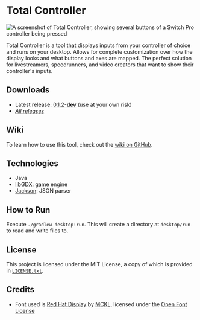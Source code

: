 # Total Controller

![A screenshot of Total Controller, showing several buttons of a Switch Pro controller being pressed
](https://i.imgur.com/gHXWit7.png)

Total Controller is a tool that displays inputs from your controller of choice and runs on your desktop. Allows for
complete customization over how the display looks and what buttons and axes are mapped. The perfect solution for
livestreamers, speedrunners, and video creators that want to show their controller's inputs.

## Downloads

- Latest release: [0.1.2-**dev**](https://github.com/whizvox/Total-Controller/releases/tag/v0.1.2-dev) (use at your own
risk)
- [*All releases*](https://github.com/whizvox/Total-Controller/releases)

## Wiki

To learn how to use this tool, check out the [wiki on GitHub](https://github.com/whizvox/Total-Controller/wiki).

## Technologies

- Java
- [libGDX](https://libgdx.com/): game engine
- [Jackson](https://github.com/FasterXML/jackson): JSON parser

## How to Run

Execute `./gradlew desktop:run`. This will create a directory at `desktop/run` to read and write files to.

## License

This project is licensed under the MIT License, a copy of which is provided in [`LICENSE.txt`](LICENSE.txt).

## Credits

- Font used is [Red Hat Display](https://mckltype.com/red-hat/) by [MCKL](https://mckltype.com/), licensed under the
[Open Font License](https://openfontlicense.org/)
